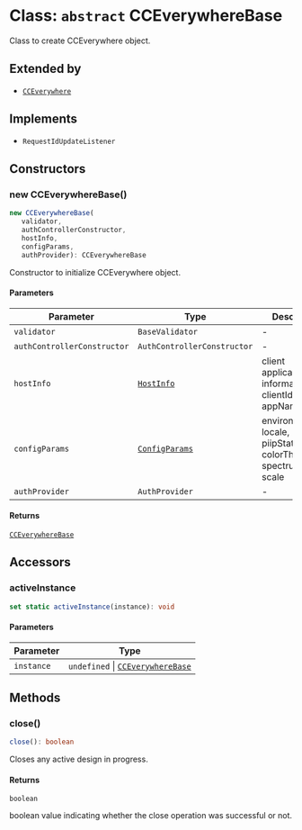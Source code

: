 # Class: `abstract` CCEverywhereBase

Class to create CCEverywhere object.

## Extended by

- [`CCEverywhere`](../../3p/CCEverywhere/classes/CCEverywhere.md)

## Implements

- `RequestIdUpdateListener`

## Constructors

### new CCEverywhereBase()

```ts
new CCEverywhereBase(
   validator, 
   authControllerConstructor, 
   hostInfo, 
   configParams, 
   authProvider): CCEverywhereBase
```

Constructor to initialize CCEverywhere object.

#### Parameters

| Parameter                   | Type                                                                                       | Description                                                       |
| --------------------------- | ------------------------------------------------------------------------------------------ | ----------------------------------------------------------------- |
| `validator`                 | `BaseValidator`                                                                            | -                                                                 |
| `authControllerConstructor` | `AuthControllerConstructor`                                                                | -                                                                 |
| `hostInfo`                  | [`HostInfo`](../../../../shared/src/types/HostInfo.types/type-aliases/HostInfo.md)         | client application information - clientId, appName                |
| `configParams`              | [`ConfigParams`](../../../../shared/src/types/HostInfo.types/type-aliases/ConfigParams.md) | environment, locale, piipStatus, colorTheme, spectrumTheme, scale |
| `authProvider`              | `AuthProvider`                                                                             | -                                                                 |

#### Returns

[`CCEverywhereBase`](cc-everywhere-base.md)

## Accessors

### activeInstance

```ts
set static activeInstance(instance): void
```

#### Parameters

| Parameter  | Type                                                     |
| ---------- | -------------------------------------------------------- |
| `instance` | `undefined` \| [`CCEverywhereBase`](cc-everywhere-base.md) |

## Methods

### close()

```ts
close(): boolean
```

Closes any active design in progress.

#### Returns

`boolean`

boolean value indicating whether the close operation was successful or not.

